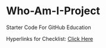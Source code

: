 # Who-Am-I-Project
Starter Code For GitHub Education

Hyperlinks for Checklist: <a href="https://github.com/MercersKitchen/CS10/tree/master/Websites/Who%20Am%20I%20Project">Click Here</a>
